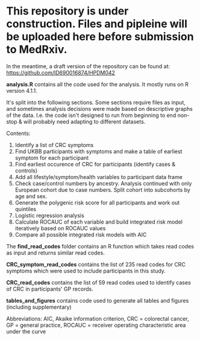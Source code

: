 # This repository is under construction. Files and pipleine will be uploaded here before submission to MedRxiv.
In the meantime, a draft version of the repository can be found at: https://github.com/ID690016874/HPDM042

**analysis.R** contains all the code used for the analysis. It mostly runs on R version 4.1.1.

It's split into the following sections. Some sections require files as input, and sometimes analysis decisions were made based on descriptive graphs of the data. I.e. the code isn't designed to run from beginning to end non-stop & will probably need adapting to different datasets.

Contents:
  1. Identify a list of CRC symptoms
  2. Find UKBB participants with symptoms and make a table of earliest symptom for each participant
  3. Find earliest occurence of CRC for participants (identify cases & controls)
  4. Add all lifestyle/symptom/health variables to participant data frame
  5. Check case/control numbers by ancestry. Analysis continued with only European cohort due to case numbers. Split cohort into subcohorts by age and sex.
  6. Generate the polygenic risk score for all participants and work out quintiles
  7. Logistic regression analysis
  8. Calculate ROCAUC of each variable and build integrated risk model iteratively based on ROCAUC values
  9. Compare all possible integrated risk models with AIC

The **find_read_codes** folder contains an R function which takes read codes as input and returns similar read codes.

**CRC_symptom_read_codes** contains the list of 235 read codes for CRC symptoms which were used to include participants in this study.

**CRC_read_codes** contains the list of 59 read codes used to identify cases of CRC in participants' GP records.

**tables_and_figures** contains code used to generate all tables and figures (including supplementary)



Abbreviations: AIC, Akaike information criterion, CRC = colorectal cancer, GP = general practice, ROCAUC = receiver operating characteristic area under the curve
